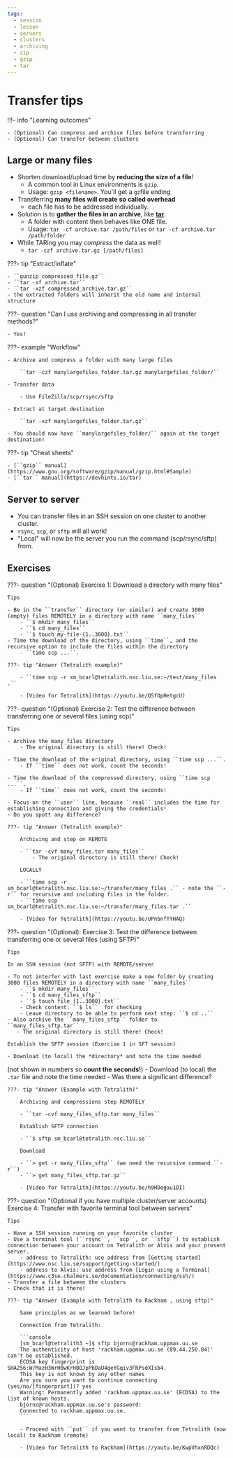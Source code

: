 ```yaml
---
tags:
  - session
  - lesson
  - servers
  - clusters
  - archiving
  - zip
  - gzip
  - tar
---
```


# Transfer tips

!!!- info "Learning outcomes"

    - (Optional) Can compress and archive files before transferring
    - (Optional) Can transfer between clusters

## Large or many files

- Shorten download/upload time by **reducing the size of a file**!
    - A common tool in Linux environments is ``gzip``.
    - Usage: ``gzip <filename>``. You'll get a ``gz``file ending
- Transferring **many files will create so called overhead**
    - each file has to be addressed individually.
- Solution is to **gather the files in an archive**, like [**tar**](https://en.wikipedia.org/wiki/Tar_(computing)).
    - A folder with content then behaves like ONE file.
    - Usage: ``tar -cf archive.tar /path/files`` or ``tar -cf archive.tar /path/folder``
- While TARing you may *compress* the data as well!
    - ``tar -czf archive.tar.gz [/path/files]``

???- tip "Extract/inflate"

    - ``gunzip compressed_file.gz``
    - ``tar -xf archive.tar``
    - ``tar -xzf compressed_archive.tar.gz``
    - the extracted folders will inherit the old name and internal structure

???- question "Can I use archiving and compressing in all transfer methods?"

    - Yes!

???- example "Workflow"

    - Archive and compress a folder with many large files
    
        ``tar -czf manylargefiles_folder.tar.gz manylargefiles_folder/``

    - Transfer data
    
        - Use FileZilla/scp/rsync/sftp

    - Extract at target destination
    
        ``tar -xzf manylargefiles_folder.tar.gz``

    - You should now have ``manylargefiles_folder/`` again at the target destination!

???- tip "Cheat sheets"

    - [``gzip`` manual](https://www.gnu.org/software/gzip/manual/gzip.html#Sample)
    - [``tar`` manual](https://devhints.io/tar)

## Server to server

- You can transfer files in an SSH session on one cluster to another cluster.
- ``rsync``, ``scp``, or ``sftp`` will all work!
- "Local" will now be the server you run the command (scp/rsync/sftp) from.


## Exercises

<!-- markdownlint-disable MD013 --><!-- Let's break the 80 characters per line -->

???- question "(Optional) Exercise 1: Download a directory with many files"

    Tips

    - Be in the ``transfer`` directory (or similar) and create 3000 (empty) files REMOTELY in a directory with name ``many_files``
        - ``$ mkdir many_files``
        - ``$ cd many_files``
        - ``$ touch my-file-{1..3000}.txt``
    - Time the download of the directory, using ``time``, and the recursive option to include the files within the directory
        - ``time scp ...``.

    ???- tip "Answer (Tetralith example)"

        - ``time scp -r sm_bcarl@tetralith.nsc.liu.se:~/test/many_files .``

        - [Video for Tetralith](https://youtu.be/Q5fOpHetgcU)

???- question "(Optional) Exercise 2: Test the difference between transferring one or several files (using scp)"

    Tips

    - Archive the many_files directory
        - The original directory is still there! Check!

    - Time the download of the original directory, using ``time scp ...``.
        - If ``time`` does not work, count the seconds!
  
    - Time the download of the compressed directory, using ``time scp ...``.
        - If ``time`` does not work, count the seconds!

    - Focus on the ``user`` line, because ``real`` includes the time for establishing connection and giving the credentials!
    - Do you spott any difference?

    ???- tip "Answer (Tetralith example)"

        Archiving and step on REMOTE

        - ``tar -cvf many_files.tar many_files``
            - The original directory is still there! Check!

        LOCALLY

        - ``time scp -r sm_bcarl@tetralith.nsc.liu.se:~/transfer/many_files .`` - note the ``-r`` for recursive and including files in the folder.
        - ``time scp sm_bcarl@tetralith.nsc.liu.se:~/transfer/many_files.tar .``

        - [Video for Tetralith](https://youtu.be/UPnbnfTYHAQ)


???- question "(Optional): Exercise 3: Test the difference between transferring one or several files (using SFTP)"

    Tips

    In an SSH session (not SFTP) with REMOTE/server

    - To not interfer with last exercise make a new folder by creating 3000 files REMOTELY in a directory with name ``many_files``
        - ``$ mkdir many_files``
        - ``$ cd many_files_sftp``
        - ``$ touch file_{1..3000}.txt``
        - Check content: ``$ ls``  for checking
        - Leave directory to be able to perform next step: ``$ cd ..``
    - Also archive the ``many_files_sftp`` folder to ``many_files_sftp.tar``
       - The original directory is still there! Check!

    Establish the SFTP session (Exercise 1 in SFT session)

    - Download (to local) the *directory* and note the time needed
(not shown in numbers so **count the seconds!**)
    - Download (to local) the ``.tar`` file and note the time needed
    - Was there a significant difference?

    ???- tip "Answer (Example with Tetralith)"

        Archiving and compressions step REMOTELY

        - ``tar -cvf many_files_sftp.tar many_files``

        Establish SFTP connection

        - ``$ sftp sm_bcarl@tetralith.nsc.liu.se``

        Download

        - ``> get -r many_files_sftp`` (we need the recursive command ``-r``)
        - ``> get many_files_sftp.tar.gz``

        - [Video for Tetralith](https://youtu.be/h9HDegau1DI)


???- question "(Optional if you have multiple cluster/server accounts) Exercise 4: Transfer with favorite terminal tool between servers"

    Tips

    - Have a SSH session running on your favorite cluster
    - Use a terminal tool (``rsync``, ``scp``, or ``sftp``) to establish connection between your account on Tetralith or Alvis and your present server.
        - address to Tetralith: use address from [Getting started](https://www.nsc.liu.se/support/getting-started/)
        - address to Alvis: use address from [Login using a Terminal](https://www.c3se.chalmers.se/documentation/connecting/ssh/)
    - Transfer a file between the clusters
    - Check that it is there!

    ???- tip "Answer (Example with Tetralith to Rackham , using sftp)"

        Same principles as we learned before!

        Connection from Tetralith:

        ```console
        [sm_bcarl@tetralith3 ~]$ sftp bjornc@rackham.uppmax.uu.se
        The authenticity of host 'rackham.uppmax.uu.se (89.44.250.84)' can't be established.
        ECDSA key fingerprint is SHA256:W/MazH3WrH0wKrHBOJpPbDaU4qeYGqiv3FRPsdXIsb4.
        This key is not known by any other names
        Are you sure you want to continue connecting (yes/no/[fingerprint])? yes
        Warning: Permanently added 'rackham.uppmax.uu.se' (ECDSA) to the list of known hosts.
        bjornc@rackham.uppmax.uu.se's password:
        Connected to rackham.uppmax.uu.se.
        ```

        - Proceed with ``put`` if you want to transfer from Tetralith (now local) to Rackham (remote)

        - [Video for Tetralith to Rackham](https://youtu.be/KwpVhxnRDQc)
